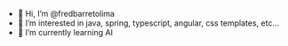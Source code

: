 - 👋 Hi, I’m @fredbarretolima
- 👀 I’m interested in java, spring, typescript, angular, css templates, etc...
- 🌱 I’m currently learning AI

<!---
fredbarretolima/fredbarretolima is a ✨ special ✨ repository because its `README.md` (this file) appears on your GitHub profile.
You can click the Preview link to take a look at your changes.
--->
